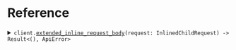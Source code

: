 # Reference
<details><summary><code>client.<a href="/src/client.rs">extended_inline_request_body</a>(request: InlinedChildRequest) -> Result<(), ApiError></code></summary>
<dl>
<dd>

#### 🔌 Usage

<dl>
<dd>

<dl>
<dd>

```rust
use seed_alias_extends::prelude::*;
use std::collections::HashMap;

#[tokio::main]
async fn main() {
    let config = ClientConfig {
        ..Default::default()
    };
    let client = AliasExtendsClient::new(config).expect("Failed to build client");
    client
        .extended_inline_request_body(
            &InlinedChildRequest {
                parent: "parent".to_string(),
                child: "child".to_string(),
            },
            None,
        )
        .await;
}
```
</dd>
</dl>
</dd>
</dl>

#### ⚙️ Parameters

<dl>
<dd>

<dl>
<dd>

**child:** `String` 
    
</dd>
</dl>
</dd>
</dl>


</dd>
</dl>
</details>

